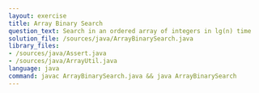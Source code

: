 ```yaml
---
layout: exercise
title: Array Binary Search
question_text: Search in an ordered array of integers in lg(n) time
solution_file: /sources/java/ArrayBinarySearch.java
library_files:
- /sources/java/Assert.java
- /sources/java/ArrayUtil.java
language: java
command: javac ArrayBinarySearch.java && java ArrayBinarySearch
---
```

